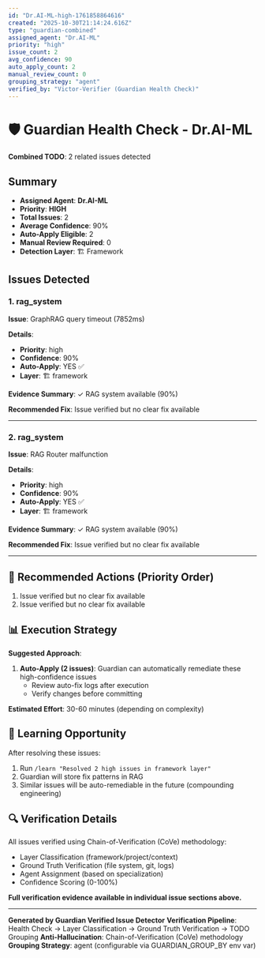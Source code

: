 ```yaml
---
id: "Dr.AI-ML-high-1761858864616"
created: "2025-10-30T21:14:24.616Z"
type: "guardian-combined"
assigned_agent: "Dr.AI-ML"
priority: "high"
issue_count: 2
avg_confidence: 90
auto_apply_count: 2
manual_review_count: 0
grouping_strategy: "agent"
verified_by: "Victor-Verifier (Guardian Health Check)"
---
```


# 🛡️ Guardian Health Check - Dr.AI-ML

**Combined TODO**: 2 related issues detected

## Summary

- **Assigned Agent**: **Dr.AI-ML**
- **Priority**: **HIGH**
- **Total Issues**: 2
- **Average Confidence**: 90%
- **Auto-Apply Eligible**: 2
- **Manual Review Required**: 0
- **Detection Layer**: 🏗️ Framework

## Issues Detected

### 1. rag_system

**Issue**: GraphRAG query timeout (7852ms)

**Details**:
- **Priority**: high
- **Confidence**: 90%
- **Auto-Apply**: YES ✅
- **Layer**: 🏗️ framework

**Evidence Summary**: ✓ RAG system available (90%)

**Recommended Fix**: Issue verified but no clear fix available

---

### 2. rag_system

**Issue**: RAG Router malfunction

**Details**:
- **Priority**: high
- **Confidence**: 90%
- **Auto-Apply**: YES ✅
- **Layer**: 🏗️ framework

**Evidence Summary**: ✓ RAG system available (90%)

**Recommended Fix**: Issue verified but no clear fix available

---

## 🎯 Recommended Actions (Priority Order)

1. Issue verified but no clear fix available
2. Issue verified but no clear fix available

## 📊 Execution Strategy

**Suggested Approach**:

1. **Auto-Apply (2 issues)**: Guardian can automatically remediate these high-confidence issues
   - Review auto-fix logs after execution
   - Verify changes before committing


**Estimated Effort**: 30-60 minutes (depending on complexity)

## 🧠 Learning Opportunity

After resolving these issues:
1. Run `/learn "Resolved 2 high issues in framework layer"`
2. Guardian will store fix patterns in RAG
3. Similar issues will be auto-remediable in the future (compounding engineering)

## 🔍 Verification Details

All issues verified using Chain-of-Verification (CoVe) methodology:
- Layer Classification (framework/project/context)
- Ground Truth Verification (file system, git, logs)
- Agent Assignment (based on specialization)
- Confidence Scoring (0-100%)

**Full verification evidence available in individual issue sections above.**

---

**Generated by Guardian Verified Issue Detector**
**Verification Pipeline**: Health Check → Layer Classification → Ground Truth Verification → TODO Grouping
**Anti-Hallucination**: Chain-of-Verification (CoVe) methodology
**Grouping Strategy**: agent (configurable via GUARDIAN_GROUP_BY env var)
